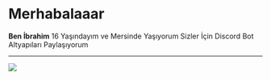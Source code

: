 # Merhabalaaar
**Ben İbrahim**
16 Yaşındayım ve Mersinde Yaşıyorum Sizler İçin Discord Bot Altyapıları Paylaşıyorum

- - - 

<img src="https://api.ravencode.live/v1/users/638674528234373126/embed?theme=dark&width=400">
